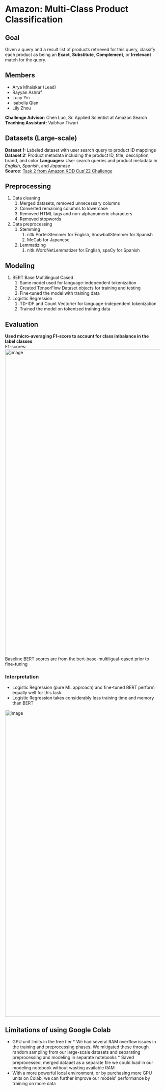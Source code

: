 # Amazon: Multi-Class Product Classification

## Goal
Given a query and a result list of products retrieved for this query, classify each product as being an **Exact**, **Substitute**, **Complement**, or **Irrelevant** match for the query.  

## Members
- Arya Mhaiskar (Lead)
- Rayyan Ashraf
- Lucy Yin
- Isabella Qian
- Lily Zhou

**Challenge Advisor**: Chen Luo, Sr. Applied Scientist at Amazon Search  
**Teaching Assistant:** Vaibhav Tiwari

## Datasets (Large-scale)
**Dataset 1:** Labeled dataset with user search query to product ID mappings  
**Dataset 2:** Product metadata including the product ID, title, description, brand, and color
**Languages:** User search queries and product metadata in *English*, *Spanish*, and *Japanese*  
**Source:** [Task 2 from Amazon KDD Cup'22 Challenge](https://github.com/amazon-science/esci-data/tree/main)  

## Preprocessing
1. Data cleaning
    1. Merged datasets, removed unnecessary columns
    2. Converted remaining columns to lowercase
    3. Removed HTML tags and non-alphanumeric characters
    4. Removed stopwords
2. Data preprocessing
    1. Stemming
         1. nltk PorterStemmer for English, SnowballStemmer for Spanish
         2. MeCab for Japanese
    2. Lemmatizing
         1. nltk WordNetLemmatizer for English, spaCy for Spanish

## Modeling
1. BERT Base Multilingual Cased
     1. Same model used for language-independent tokenization
     2. Created TensorFlow Dataset objects for training and testing
     3. Fine-tuned the model with training data
2. Logistic Regression
     1. TD-IDF and Count Vectorier for language-independent tokenization
     2. Trained the model on tokenized training data

## Evaluation
**Used micro-averaging F1-score to account for class imbalance in the label classes**  
F1-scores:  
<img width="1000" alt="image" src="https://github.com/amhaiskar0921/BTTAIAmazonProject/assets/43621944/b133af27-cef3-4861-81aa-2e9efbb543c7"> Baseline BERT scores are from the bert-base-multiligual-cased prior to fine-tuning

### Interpretation
* Logistic Regression (pure ML approach) and fine-tuned BERT perform equally well for this task
* Logistic Regression takes considerably less training time and memory than BERT
<img width="1000" alt="image" src="https://github.com/amhaiskar0921/BTTAIAmazonProject/assets/43621944/32e7f246-555e-4b71-b006-2b20f4c9684f">

## Limitations of using Google Colab
* GPU unit limits in the free tier
      * We had several RAM overflow issues in the training and preprocessing phases. We mitigated these through random sampling from our large-scale datasets and separating preprocessing and modeling in separate notebooks
      * Saved preprocessed, merged dataaet as a separate file we could load in our modeling notebook without wasting available RAM
* With a more powerful local environment, or by purchasing more GPU units on Colab, we can further improve our models' performance by training on more data
